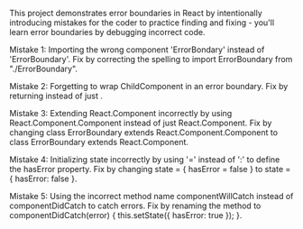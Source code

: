 This project demonstrates error boundaries in React by intentionally introducing mistakes 
for the coder to practice finding and fixing - you'll learn error boundaries by debugging incorrect code.

Mistake 1: Importing the wrong component 'ErrorBondary' instead of 'ErrorBoundary'.
Fix by correcting the spelling to import ErrorBoundary from "./ErrorBoundary".

Mistake 2: Forgetting to wrap ChildComponent in an error boundary. 
Fix by returning <ErrorBoundary><ChildComponent /></ErrorBoundary> instead of just <ChildComponent />.

Mistake 3: Extending React.Component incorrectly by using React.Component.Component instead of just React.Component.
Fix by changing class ErrorBoundary extends React.Component.Component to class ErrorBoundary extends React.Component.

Mistake 4: Initializing state incorrectly by using '=' instead of ':' to define the hasError property.
Fix by changing state = { hasError = false } to state = { hasError: false }.

Mistake 5: Using the incorrect method name componentWillCatch instead of componentDidCatch to catch errors.
Fix by renaming the method to componentDidCatch(error) { this.setState({ hasError: true }); }.

